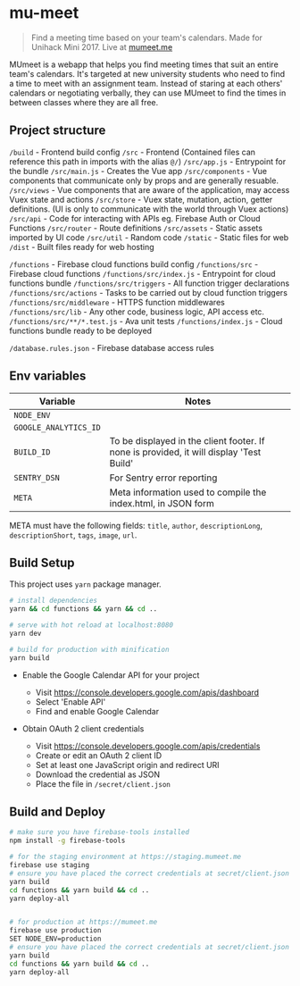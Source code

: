 # mu-meet

> Find a meeting time based on your team's calendars. Made for Unihack Mini 2017. Live at [mumeet.me](mumeet.me)

MUmeet is a webapp that helps you find meeting times that suit an entire team's calendars. It's targeted at new university students who need to find a time to meet with an assignment team. Instead of staring at each others' calendars or negotiating verbally, they can use MUmeet to find the times in between classes where they are all free.

## Project structure

`/build` - Frontend build config
`/src` - Frontend (Contained files can reference this path in imports with the alias `@/`)
`/src/app.js` - Entrypoint for the bundle
`/src/main.js` - Creates the Vue app
`/src/components` - Vue components that communicate only by props and are generally resuable.
`/src/views` - Vue components that are aware of the application, may access Vuex state and actions
`/src/store` - Vuex state, mutation, action, getter definitions. (UI is only to communicate with the world through Vuex actions)
`/src/api` - Code for interacting with APIs eg. Firebase Auth or Cloud Functions
`/src/router` - Route definitions
`/src/assets` - Static assets imported by UI code
`/src/util` - Random code
`/static` - Static files for web
`/dist` - Built files ready for web hosting

`/functions` - Firebase cloud functions build config
`/functions/src` - Firebase cloud functions
`/functions/src/index.js` - Entrypoint for cloud functions bundle
`/functions/src/triggers` - All function trigger declarations
`/functions/src/actions` - Tasks to be carried out by cloud function triggers
`/functions/src/middleware` - HTTPS function middlewares
`/functions/src/lib` - Any other code, business logic, API access etc.
`/functions/src/**/*.test.js` - Ava unit tests
`/functions/index.js` - Cloud functions bundle ready to be deployed

`/database.rules.json` - Firebase database access rules

## Env variables

| Variable              | Notes                                                                                   |
|-----------------------|-----------------------------------------------------------------------------------------|
| `NODE_ENV`            |                                                                                         |
| `GOOGLE_ANALYTICS_ID` |                                                                                         |
| `BUILD_ID`            | To be displayed in the client footer. If none is provided, it will display 'Test Build' |
| `SENTRY_DSN`          | For Sentry error reporting                                                              |
| `META`                | Meta information used to compile the index.html, in JSON form                           |

META must have the following fields: `title`, `author`, `descriptionLong`, `descriptionShort`, `tags`, `image`, `url`.

## Build Setup
This project uses `yarn` package manager.

``` bash
# install dependencies
yarn && cd functions && yarn && cd ..

# serve with hot reload at localhost:8080
yarn dev

# build for production with minification
yarn build
```

- Enable the Google Calendar API for your project
  - Visit https://console.developers.google.com/apis/dashboard
  - Select 'Enable API'
  - Find and enable Google Calendar

- Obtain OAuth 2 client credentials
  - Visit https://console.developers.google.com/apis/credentials
  - Create or edit an OAuth 2 client ID
  - Set at least one JavaScript origin and redirect URI
  - Download the credential as JSON
  - Place the file in `/secret/client.json`

## Build and Deploy

```bash
# make sure you have firebase-tools installed
npm install -g firebase-tools

# for the staging environment at https://staging.mumeet.me
firebase use staging
# ensure you have placed the correct credentials at secret/client.json
yarn build
cd functions && yarn build && cd ..
yarn deploy-all


# for production at https://mumeet.me
firebase use production
SET NODE_ENV=production
# ensure you have placed the correct credentials at secret/client.json
yarn build
cd functions && yarn build && cd ..
yarn deploy-all
```
